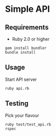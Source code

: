 # Simple API

## Requirements

- Ruby 2.0 or higher

```
gem install bundler
bundle install
```

## Usage

Start API server

```
ruby api.rb
```

## Testing

Pick your flavour

```
ruby test/test_api.rb
rspec
```
